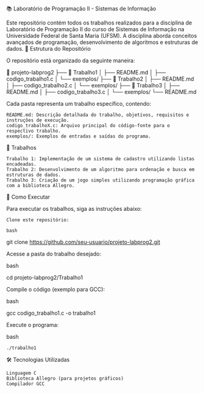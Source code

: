 📚 Laboratório de Programação II - Sistemas de Informação

Este repositório contém todos os trabalhos realizados para a disciplina de Laboratório de Programação II do curso de Sistemas de Informação na Universidade Federal de Santa Maria (UFSM). A disciplina aborda conceitos avançados de programação, desenvolvimento de algoritmos e estruturas de dados.
📁 Estrutura do Repositório

O repositório está organizado da seguinte maneira:

📂 projeto-labprog2
├── 📂 Trabalho1
│   ├── README.md
│   ├── codigo_trabalho1.c
│   └── exemplos/
├── 📂 Trabalho2
│   ├── README.md
│   ├── codigo_trabalho2.c
│   └── exemplos/
├── 📂 Trabalho3
│   ├── README.md
│   ├── codigo_trabalho3.c
│   └── exemplos/
└── README.md

Cada pasta representa um trabalho específico, contendo:

    README.md: Descrição detalhada do trabalho, objetivos, requisitos e instruções de execução.
    codigo_trabalhoX.c: Arquivo principal do código-fonte para o respectivo trabalho.
    exemplos/: Exemplos de entradas e saídas do programa.

📝 Trabalhos

    Trabalho 1: Implementação de um sistema de cadastro utilizando listas encadeadas.
    Trabalho 2: Desenvolvimento de um algoritmo para ordenação e busca em estruturas de dados.
    Trabalho 3: Criação de um jogo simples utilizando programação gráfica com a biblioteca Allegro.

🚀 Como Executar

Para executar os trabalhos, siga as instruções abaixo:

    Clone este repositório:

    bash

git clone https://github.com/seu-usuario/projeto-labprog2.git

Acesse a pasta do trabalho desejado:

bash

cd projeto-labprog2/Trabalho1

Compile o código (exemplo para GCC):

bash

gcc codigo_trabalho1.c -o trabalho1

Execute o programa:

bash

    ./trabalho1

🛠 Tecnologias Utilizadas

    Linguagem C
    Biblioteca Allegro (para projetos gráficos)
    Compilador GCC
